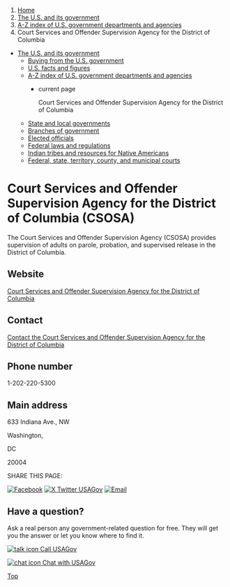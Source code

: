 1. [Home](/)
2. [The U.S. and its government](/about-the-us)
3. [A-Z index of U.S. government departments and agencies](/agency-index)
4. Court Services and Offender Supervision Agency for the District of Columbia

* [The U.S. and its government](/about-the-us)
  + [Buying from the U.S. government](/buy-from-government)
  + [U.S. facts and figures](/facts-figures)
  + [A-Z index of U.S. government departments and agencies](/agency-index)
    - current page

      Court Services and Offender Supervision Agency for the District of Columbia
  + [State and local governments](/state-local-governments)
  + [Branches of government](/branches-of-government)
  + [Elected officials](/elected-officials)
  + [Federal laws and regulations](/laws-and-regulations)
  + [Indian tribes and resources for Native Americans](/tribes)
  + [Federal, state, territory, county, and municipal courts](/courts)

Court Services and Offender Supervision Agency for the District of Columbia
(CSOSA)
===================================================================================

The Court Services and Offender Supervision Agency (CSOSA) provides supervision of adults on parole, probation, and supervised release in the District of Columbia.

Website
-------

[Court Services and Offender Supervision Agency for the District of Columbia](https://www.csosa.gov)

Contact
-------

[Contact the Court Services and Offender Supervision Agency for the District of Columbia](https://www.csosa.gov/contact-us)

Phone number
------------

1-202-220-5300

Main address
------------

633 Indiana Ave., NW
  

Washington,

DC

20004

SHARE THIS PAGE:

[![Facebook](/themes/custom/usagov/images/social-media-icons/Facebook_Icon.svg)](https://www.facebook.com/sharer/sharer.php?u=https://www.usa.gov/agencies/court-services-and-offender-supervision-agency-for-the-district-of-columbia&v=3)
[![X Twitter USAGov](/themes/custom/usagov/images/social-media-icons/X_Twitter_Icon.svg?version=2)](https://twitter.com/intent/tweet?source=webclient&text=https://www.usa.gov/agencies/court-services-and-offender-supervision-agency-for-the-district-of-columbia)
[![Email](/themes/custom/usagov/images/social-media-icons/Email_Icon.svg?version=2)](mailto:?subject=https://www.usa.gov/agencies/court-services-and-offender-supervision-agency-for-the-district-of-columbia)

Have a question?
----------------

Ask a real person any government-related question for free. They will get you the answer or let you know where to find it.

[![talk icon](/themes/custom/usagov/images/ICONS_talk.png)
Call USAGov](/phone)

[![chat icon](/themes/custom/usagov/images/ICONS_chat.png)
Chat with USAGov](/chat)

[Top](#main-content)
